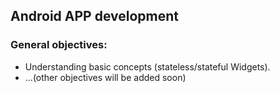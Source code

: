 ## Android APP development 
### General objectives:  
- Understanding basic concepts (stateless/stateful Widgets).
- ...(other objectives will be added soon)